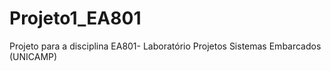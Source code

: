 # Projeto1_EA801
Projeto para a disciplina EA801- Laboratório Projetos Sistemas Embarcados (UNICAMP)
